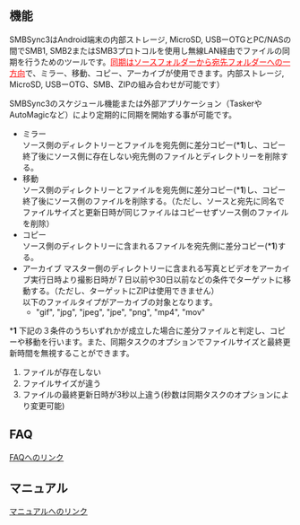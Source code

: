 ## 機能  
SMBSync3はAndroid端末の内部ストレージ, MicroSD, USBーOTGとPC/NASの間でSMB1, SMB2またはSMB3プロトコルを使用し無線LAN経由でファイルの同期を行うためのツールです。<span style="color: red; "><u>同期はソースフォルダーから宛先フォルダーへの一方向</u></span>で、ミラー、移動、コピー、アーカイブが使用できます。内部ストレージ, MicroSD, USBーOTG、SMB、ZIPの組み合わせが可能です）  

SMBSync3のスケジュール機能または外部アプリケーション（TaskerやAutoMagicなど）により定期的に同期を開始する事が可能です。   

- ミラー  
  ソース側のディレクトリーとファイルを宛先側に差分コピー(***1**)し、コピー終了後にソース側に存在しない宛先側のファイルとディレクトリーを削除する。  
- 移動  
  ソース側のディレクトリーとファイルを宛先側に差分コピー(***1**)し、コピー終了後にソース側のファイルを削除する。（ただし、ソースと宛先に同名でファイルサイズと更新日時が同じファイルはコピーせずソース側のファイルを削除）  
- コピー  
  ソース側のディレクトリーに含まれるファイルを宛先側に差分コピー(***1**)する。  
- アーカイブ  マスター側のディレクトリーに含まれる写真とビデオをアーカイブ実行日時より撮影日時が７日以前や30日以前などの条件でターゲットに移動する。（ただし、ターゲットにZIPは使用できません）  
  以下のファイルタイプがアーカイブの対象となります。  
  - "gif", "jpg", "jpeg", "jpe", "png", "mp4", "mov"

***1** 下記の３条件のうちいずれかが成立した場合に差分ファイルと判定し、コピーや移動を行います。また、同期タスクのオプションでファイルサイズと最終更新時間を無視することができます。  

1. ファイルが存在しない  
1. ファイルサイズが違う  
1. ファイルの最終更新日時が3秒以上違う(秒数は同期タスクのオプションにより変更可能)

## FAQ

[FAQへのリンク](https://drive.google.com/file/d/16ahhKVE8jSLwidHyIKKfDUXV3ogXa2-6/view?usp=sharing)


## マニュアル

[マニュアルへのリンク](https://drive.google.com/file/d/1AfPsJbV7H5WHF7ZcvzVOJ4-e0SzVrA-p/view?usp=sharing)